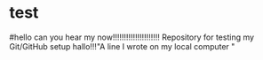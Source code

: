 # test
#hello can you hear my now!!!!!!!!!!!!!!!!!!!!!
Repository for testing my Git/GitHub setup
hallo!!!"A line I wrote on my local computer  " 
